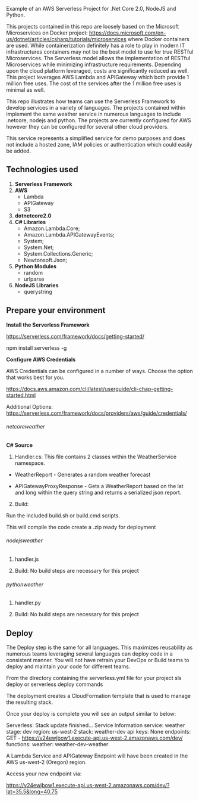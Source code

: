 Example of an AWS Serverless Project for .Net Core 2.0, NodeJS and Python.  

This projects contained in this repo are loosely based on the Microsoft Microservices on Docker project: https://docs.microsoft.com/en-us/dotnet/articles/csharp/tutorials/microservices where Docker containers are used.    While containerization definitely has a role to play in modern IT infrastructures containers may not be the best model to use for true RESTful Microservices.   The Serverless model allows the implementation of RESTful Microservices while minimizing infrastructure requirements.   Depending upon the cloud platform leveraged, costs are significantly reduced as well.   This project leverages AWS Lambda and APIGateway which both provide 1 million free uses.  The cost of the services after the 1 million free uses is minimal as well.  

This repo illustrates how teams can use the Serverless Framework to develop services in a variety of languages.   The projects contained within implement the same weather service in numerous languages to include .netcore, nodejs and python.  The projects are currently configured for AWS however they can be configured for several other cloud providers. 


This service represents a simplified service for demo purposes and does not include a hosted zone, IAM policies or authentication which could easily be added.  



## Technologies used

 1. **Serverless Framework**
 2. **AWS** 
      - Lambda
      - APIGateway
      - S3
 3. **dotnetcore2.0**
 4. **C# Libraries** 
     - Amazon.Lambda.Core;
     - Amazon.Lambda.APIGatewayEvents;
     - System;
     - System.Net;
     - System.Collections.Generic;
     - Newtonsoft.Json;
 5. **Python Modules** 
     - random
     - urlparse
 6. **NodeJS Libraries**
     - querystring


## Prepare your environment


**Install the Serverless Framework**

https://serverless.com/framework/docs/getting-started/

npm install serverless -g


**Configure AWS Credentials**

AWS Credentials can be configured in a number of ways.   Choose the option that works best for you. 

https://docs.aws.amazon.com/cli/latest/userguide/cli-chap-getting-started.html

Additional Options:
https://serverless.com/framework/docs/providers/aws/guide/credentials/


###### netcoreweather

**C# Source** 

1. Handler.cs: This file contains 2 classes within the WeatherService namespace. 

  - WeatherReport  -   Generates a random weather forecast 

  - APIGatewayProxyResponse  -  Gets a WeatherReport based on the lat and long within the query string and returns a serialized json report. 

2. Build:

Run the included build.sh or build.cmd scripts.

This will compile the code create a .zip ready for deployment


###### nodejsweather

1.  handler.js  

2. Build:    No build steps are necessary for this project


###### pythonweather

1.  handler.py  

2. Build:    No build steps are necessary for this project






## Deploy

The Deploy step is the same for all languages.   This maximizes reusability as numerous teams leveraging several languages can deploy code in a consistent manner.   You will not have retrain your DevOps or Build teams to deploy and maintain your code for different teams. 

   From the directory containing the serverless.yml file for your project sls deploy or serverless deploy commands
   
   The deployment creates a CloudFormation template that is used to manage the resulting stack. 

Once your deploy is complete you will see an output similar to below:

Serverless: Stack update finished...
Service Information
service: weather
stage: dev
region: us-west-2
stack: weather-dev
api keys:
  None
endpoints:
  GET - https://v24ewjbow1.execute-api.us-west-2.amazonaws.com/dev/
functions:
  weather: weather-dev-weather


A Lambda Service and APIGateway Endpoint will have been created in the AWS us-west-2 (Oregon) region.  

Access your new endpoint via:  

https://v24ewjbow1.execute-api.us-west-2.amazonaws.com/dev/?lat=35.5&long=40.75
